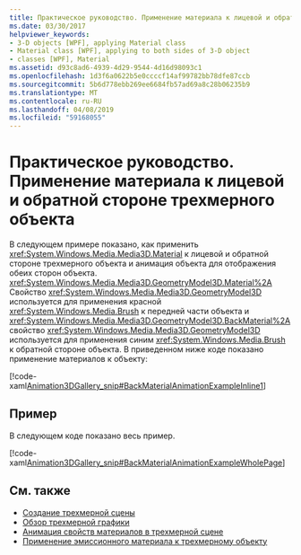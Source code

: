 ```yaml
---
title: Практическое руководство. Применение материала к лицевой и обратной стороне трехмерного объекта
ms.date: 03/30/2017
helpviewer_keywords:
- 3-D objects [WPF], applying Material class
- Material class [WPF], applying to both sides of 3-D object
- classes [WPF], Material
ms.assetid: d93c8ad6-4939-4d29-9544-4d16d98093c1
ms.openlocfilehash: 1d3f6a0622b5e0ccccf14af99782bb78dfe87ccb
ms.sourcegitcommit: 5b6d778ebb269ee6684fb57ad69a8c28b06235b9
ms.translationtype: MT
ms.contentlocale: ru-RU
ms.lasthandoff: 04/08/2019
ms.locfileid: "59168055"
---
```

# <a name="how-to-apply-material-to-the-front-and-back-of-a-3-d-object"></a>Практическое руководство. Применение материала к лицевой и обратной стороне трехмерного объекта
В следующем примере показано, как применить <xref:System.Windows.Media.Media3D.Material> к лицевой и обратной стороне трехмерного объекта и анимация объекта для отображения обеих сторон объекта. <xref:System.Windows.Media.Media3D.GeometryModel3D.Material%2A> Свойство <xref:System.Windows.Media.Media3D.GeometryModel3D> используется для применения красной <xref:System.Windows.Media.Brush> к передней части объекта и <xref:System.Windows.Media.Media3D.GeometryModel3D.BackMaterial%2A> свойство <xref:System.Windows.Media.Media3D.GeometryModel3D> используется для применения синим <xref:System.Windows.Media.Brush> к обратной стороне объекта. В приведенном ниже коде показано применение материалов к объекту:  
  
 [!code-xaml[Animation3DGallery_snip#BackMaterialAnimationExampleInline1](~/samples/snippets/csharp/VS_Snippets_Wpf/Animation3DGallery_snip/CS/BackMaterialAnimationExample.xaml#backmaterialanimationexampleinline1)]  
  
## <a name="example"></a>Пример  
 В следующем коде показано весь пример.  
  
 [!code-xaml[Animation3DGallery_snip#BackMaterialAnimationExampleWholePage](~/samples/snippets/csharp/VS_Snippets_Wpf/Animation3DGallery_snip/CS/BackMaterialAnimationExample.xaml#backmaterialanimationexamplewholepage)]  
  
## <a name="see-also"></a>См. также

- [Создание трехмерной сцены](how-to-create-a-3-d-scene.md)
- [Обзор трехмерной графики](3-d-graphics-overview.md)
- [Анимация свойств материалов в трехмерной сцене](how-to-animate-material-properties-in-a-3-d-scene.md)
- [Применение эмиссионного материала к трехмерному объекту](how-to-apply-emissive-material-to-a-3-d-object.md)
